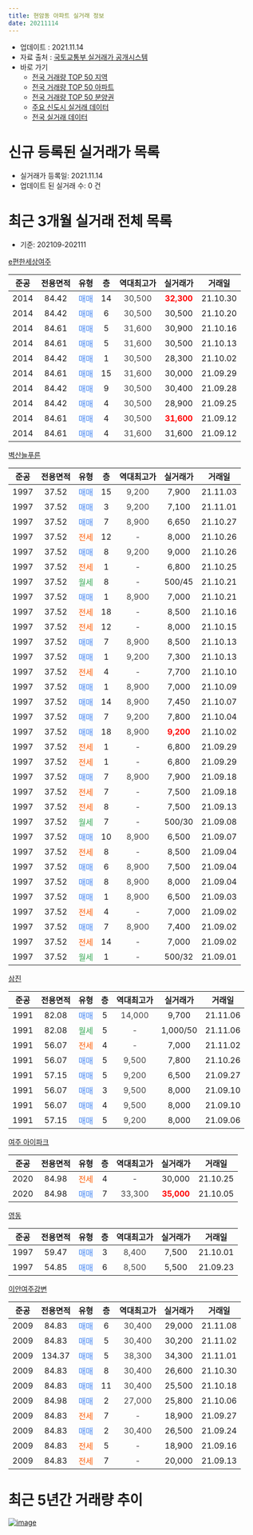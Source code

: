 ```yaml
---
title: 현암동 아파트 실거래 정보
date: 20211114
---
```


* 업데이트 : 2021.11.14
* 자료 출처 : [국토교통부 실거래가 공개시스템](http://rt.molit.go.kr)
* 바로 가기
    * [전국 거래량 TOP 50 지역](https://apt-info.github.io/apt-trade-info/tr)
    * [전국 거래량 TOP 50 아파트](https://apt-info.github.io/apt-trade-info/ta)
    * [전국 거래량 TOP 50 분양권](https://apt-info.github.io/apt-trade-info/tb)
    * [주요 신도시 실거래 데이터](https://apt-info.github.io/apt-trade-info/newtown)
    * [전국 실거래 데이터](https://apt-info.github.io/apt-trade-info/all)



<script async src="https://pagead2.googlesyndication.com/pagead/js/adsbygoogle.js"></script>
<!-- 기본광고 -->
<ins class="adsbygoogle"
     style="display:block"
     data-ad-client="ca-pub-1142216861245946"
     data-ad-slot="4805727019"
     data-ad-format="auto"
     data-full-width-responsive="true"></ins>
<script>
     (adsbygoogle = window.adsbygoogle || []).push({});
</script>


# 신규 등록된 실거래가 목록

* 실거래가 등록일: 2021.11.14
* 업데이트 된 실거래 수: 0 건




<script async src="https://pagead2.googlesyndication.com/pagead/js/adsbygoogle.js"></script>
<!-- 기본광고 -->
<ins class="adsbygoogle"
     style="display:block"
     data-ad-client="ca-pub-1142216861245946"
     data-ad-slot="4805727019"
     data-ad-format="auto"
     data-full-width-responsive="true"></ins>
<script>
     (adsbygoogle = window.adsbygoogle || []).push({});
</script>


# 최근 3개월 실거래 전체 목록
* 기준: 202109-202111


[e편한세상여주](https://search.naver.com/search.naver?query=e%ED%8E%B8%ED%95%9C%EC%84%B8%EC%83%81%EC%97%AC%EC%A3%BC)

|준공|전용면적|유형|층|역대최고가|실거래가|거래일|
|:---:|:---:|:---:|:---:|:---:|:---:|:---:|
|2014|84.42|<span style="color:#4285F3">매매</span>|14|<span style="color:#444444">30,500</span>|<b><span style="color:#FF0000">32,300</span></b>|21.10.30|
|2014|84.42|<span style="color:#4285F3">매매</span>|6|<span style="color:#444444">30,500</span>|30,500|21.10.20|
|2014|84.61|<span style="color:#4285F3">매매</span>|5|<span style="color:#444444">31,600</span>|30,900|21.10.16|
|2014|84.61|<span style="color:#4285F3">매매</span>|5|<span style="color:#444444">31,600</span>|30,500|21.10.13|
|2014|84.42|<span style="color:#4285F3">매매</span>|1|<span style="color:#444444">30,500</span>|28,300|21.10.02|
|2014|84.61|<span style="color:#4285F3">매매</span>|15|<span style="color:#444444">31,600</span>|30,000|21.09.29|
|2014|84.42|<span style="color:#4285F3">매매</span>|9|<span style="color:#444444">30,500</span>|30,400|21.09.28|
|2014|84.42|<span style="color:#4285F3">매매</span>|4|<span style="color:#444444">30,500</span>|28,900|21.09.25|
|2014|84.61|<span style="color:#4285F3">매매</span>|4|<span style="color:#444444">30,500</span>|<b><span style="color:#FF0000">31,600</span></b>|21.09.12|
|2014|84.61|<span style="color:#4285F3">매매</span>|4|<span style="color:#444444">31,600</span>|31,600|21.09.12|

[벽산늘푸른](https://search.naver.com/search.naver?query=%EB%B2%BD%EC%82%B0%EB%8A%98%ED%91%B8%EB%A5%B8)

|준공|전용면적|유형|층|역대최고가|실거래가|거래일|
|:---:|:---:|:---:|:---:|:---:|:---:|:---:|
|1997|37.52|<span style="color:#4285F3">매매</span>|15|<span style="color:#444444">9,200</span>|7,900|21.11.03|
|1997|37.52|<span style="color:#4285F3">매매</span>|3|<span style="color:#444444">9,200</span>|7,100|21.11.01|
|1997|37.52|<span style="color:#4285F3">매매</span>|7|<span style="color:#444444">8,900</span>|6,650|21.10.27|
|1997|37.52|<span style="color:#FF5A00">전세</span>|12|<span style="color:#444444">-</span>|8,000|21.10.26|
|1997|37.52|<span style="color:#4285F3">매매</span>|8|<span style="color:#444444">9,200</span>|9,000|21.10.26|
|1997|37.52|<span style="color:#FF5A00">전세</span>|1|<span style="color:#444444">-</span>|6,800|21.10.25|
|1997|37.52|<span style="color:#34A853">월세</span>|8|<span style="color:#444444">-</span>|500/45|21.10.21|
|1997|37.52|<span style="color:#4285F3">매매</span>|1|<span style="color:#444444">8,900</span>|7,000|21.10.21|
|1997|37.52|<span style="color:#FF5A00">전세</span>|18|<span style="color:#444444">-</span>|8,500|21.10.16|
|1997|37.52|<span style="color:#FF5A00">전세</span>|12|<span style="color:#444444">-</span>|8,000|21.10.15|
|1997|37.52|<span style="color:#4285F3">매매</span>|7|<span style="color:#444444">8,900</span>|8,500|21.10.13|
|1997|37.52|<span style="color:#4285F3">매매</span>|1|<span style="color:#444444">9,200</span>|7,300|21.10.13|
|1997|37.52|<span style="color:#FF5A00">전세</span>|4|<span style="color:#444444">-</span>|7,700|21.10.10|
|1997|37.52|<span style="color:#4285F3">매매</span>|1|<span style="color:#444444">8,900</span>|7,000|21.10.09|
|1997|37.52|<span style="color:#4285F3">매매</span>|14|<span style="color:#444444">8,900</span>|7,450|21.10.07|
|1997|37.52|<span style="color:#4285F3">매매</span>|7|<span style="color:#444444">9,200</span>|7,800|21.10.04|
|1997|37.52|<span style="color:#4285F3">매매</span>|18|<span style="color:#444444">8,900</span>|<b><span style="color:#FF0000">9,200</span></b>|21.10.02|
|1997|37.52|<span style="color:#FF5A00">전세</span>|1|<span style="color:#444444">-</span>|6,800|21.09.29|
|1997|37.52|<span style="color:#FF5A00">전세</span>|1|<span style="color:#444444">-</span>|6,800|21.09.29|
|1997|37.52|<span style="color:#4285F3">매매</span>|7|<span style="color:#444444">8,900</span>|7,900|21.09.18|
|1997|37.52|<span style="color:#FF5A00">전세</span>|7|<span style="color:#444444">-</span>|7,500|21.09.18|
|1997|37.52|<span style="color:#FF5A00">전세</span>|8|<span style="color:#444444">-</span>|7,500|21.09.13|
|1997|37.52|<span style="color:#34A853">월세</span>|7|<span style="color:#444444">-</span>|500/30|21.09.08|
|1997|37.52|<span style="color:#4285F3">매매</span>|10|<span style="color:#444444">8,900</span>|6,500|21.09.07|
|1997|37.52|<span style="color:#FF5A00">전세</span>|8|<span style="color:#444444">-</span>|8,500|21.09.04|
|1997|37.52|<span style="color:#4285F3">매매</span>|6|<span style="color:#444444">8,900</span>|7,500|21.09.04|
|1997|37.52|<span style="color:#4285F3">매매</span>|8|<span style="color:#444444">8,900</span>|8,000|21.09.04|
|1997|37.52|<span style="color:#4285F3">매매</span>|1|<span style="color:#444444">8,900</span>|6,500|21.09.03|
|1997|37.52|<span style="color:#FF5A00">전세</span>|4|<span style="color:#444444">-</span>|7,000|21.09.02|
|1997|37.52|<span style="color:#4285F3">매매</span>|7|<span style="color:#444444">8,900</span>|7,400|21.09.02|
|1997|37.52|<span style="color:#FF5A00">전세</span>|14|<span style="color:#444444">-</span>|7,000|21.09.02|
|1997|37.52|<span style="color:#34A853">월세</span>|1|<span style="color:#444444">-</span>|500/32|21.09.01|


<script async src="https://pagead2.googlesyndication.com/pagead/js/adsbygoogle.js"></script>
<!-- 기본광고 -->
<ins class="adsbygoogle"
     style="display:block"
     data-ad-client="ca-pub-1142216861245946"
     data-ad-slot="4805727019"
     data-ad-format="auto"
     data-full-width-responsive="true"></ins>
<script>
     (adsbygoogle = window.adsbygoogle || []).push({});
</script>


[삼진](https://search.naver.com/search.naver?query=%EC%82%BC%EC%A7%84)

|준공|전용면적|유형|층|역대최고가|실거래가|거래일|
|:---:|:---:|:---:|:---:|:---:|:---:|:---:|
|1991|82.08|<span style="color:#4285F3">매매</span>|5|<span style="color:#444444">14,000</span>|9,700|21.11.06|
|1991|82.08|<span style="color:#34A853">월세</span>|5|<span style="color:#444444">-</span>|1,000/50|21.11.06|
|1991|56.07|<span style="color:#FF5A00">전세</span>|4|<span style="color:#444444">-</span>|7,000|21.11.02|
|1991|56.07|<span style="color:#4285F3">매매</span>|5|<span style="color:#444444">9,500</span>|7,800|21.10.26|
|1991|57.15|<span style="color:#4285F3">매매</span>|5|<span style="color:#444444">9,200</span>|6,500|21.09.27|
|1991|56.07|<span style="color:#4285F3">매매</span>|3|<span style="color:#444444">9,500</span>|8,000|21.09.10|
|1991|56.07|<span style="color:#4285F3">매매</span>|4|<span style="color:#444444">9,500</span>|8,000|21.09.10|
|1991|57.15|<span style="color:#4285F3">매매</span>|5|<span style="color:#444444">9,200</span>|8,000|21.09.06|

[여주 아이파크](https://search.naver.com/search.naver?query=%EC%97%AC%EC%A3%BC+%EC%95%84%EC%9D%B4%ED%8C%8C%ED%81%AC)

|준공|전용면적|유형|층|역대최고가|실거래가|거래일|
|:---:|:---:|:---:|:---:|:---:|:---:|:---:|
|2020|84.98|<span style="color:#FF5A00">전세</span>|4|<span style="color:#444444">-</span>|30,000|21.10.25|
|2020|84.98|<span style="color:#4285F3">매매</span>|7|<span style="color:#444444">33,300</span>|<b><span style="color:#FF0000">35,000</span></b>|21.10.05|

[영동](https://search.naver.com/search.naver?query=%EC%98%81%EB%8F%99)

|준공|전용면적|유형|층|역대최고가|실거래가|거래일|
|:---:|:---:|:---:|:---:|:---:|:---:|:---:|
|1997|59.47|<span style="color:#4285F3">매매</span>|3|<span style="color:#444444">8,400</span>|7,500|21.10.01|
|1997|54.85|<span style="color:#4285F3">매매</span>|6|<span style="color:#444444">8,500</span>|5,500|21.09.23|

[이안여주강변](https://search.naver.com/search.naver?query=%EC%9D%B4%EC%95%88%EC%97%AC%EC%A3%BC%EA%B0%95%EB%B3%80)

|준공|전용면적|유형|층|역대최고가|실거래가|거래일|
|:---:|:---:|:---:|:---:|:---:|:---:|:---:|
|2009|84.83|<span style="color:#4285F3">매매</span>|6|<span style="color:#444444">30,400</span>|29,000|21.11.08|
|2009|84.83|<span style="color:#4285F3">매매</span>|5|<span style="color:#444444">30,400</span>|30,200|21.11.02|
|2009|134.37|<span style="color:#4285F3">매매</span>|5|<span style="color:#444444">38,300</span>|34,300|21.11.01|
|2009|84.83|<span style="color:#4285F3">매매</span>|8|<span style="color:#444444">30,400</span>|26,600|21.10.30|
|2009|84.83|<span style="color:#4285F3">매매</span>|11|<span style="color:#444444">30,400</span>|25,500|21.10.18|
|2009|84.98|<span style="color:#4285F3">매매</span>|2|<span style="color:#444444">27,000</span>|25,800|21.10.06|
|2009|84.83|<span style="color:#FF5A00">전세</span>|7|<span style="color:#444444">-</span>|18,900|21.09.27|
|2009|84.83|<span style="color:#4285F3">매매</span>|2|<span style="color:#444444">30,400</span>|26,500|21.09.24|
|2009|84.83|<span style="color:#FF5A00">전세</span>|5|<span style="color:#444444">-</span>|18,900|21.09.16|
|2009|84.83|<span style="color:#FF5A00">전세</span>|7|<span style="color:#444444">-</span>|20,000|21.09.13|



<script async src="https://pagead2.googlesyndication.com/pagead/js/adsbygoogle.js"></script>
<!-- 기본광고 -->
<ins class="adsbygoogle"
     style="display:block"
     data-ad-client="ca-pub-1142216861245946"
     data-ad-slot="4805727019"
     data-ad-format="auto"
     data-full-width-responsive="true"></ins>
<script>
     (adsbygoogle = window.adsbygoogle || []).push({});
</script>


# 최근 5년간 거래량 추이


<div style="width:100%;">
    <canvas id="deal_progress" height="200"></canvas>
</div>

<script>
new Chart(document.getElementById("deal_progress"), {
    type: 'line',
    data: {
        labels: ['16.01','16.02','16.03','16.04','16.05','16.06','16.07','16.08','16.09','16.10','16.11','16.12','17.01','17.02','17.03','17.04','17.05','17.06','17.07','17.08','17.09','17.10','17.11','17.12','18.01','18.02','18.03','18.04','18.05','18.06','18.07','18.08','18.09','18.10','18.11','18.12','19.01','19.02','19.03','19.04','19.05','19.06','19.07','19.08','19.09','19.10','19.11','19.12','20.01','20.02','20.03','20.04','20.05','20.06','20.07','20.08','20.09','20.10','20.11','20.12','21.01','21.02','21.03','21.04','21.05','21.06','21.07','21.08','21.09','21.10','21.11'],
        datasets: [{
            label: '매매/분양권',
            data: [14,14,34,24,19,22,14,22,17,16,20,7,7,10,6,11,12,8,12,15,9,15,11,7,10,7,14,7,8,9,7,11,9,5,3,7,9,18,7,7,8,9,15,6,13,14,9,14,6,10,16,25,64,32,28,17,21,50,45,77,46,26,38,26,35,19,27,32,17,20,6],
            borderColor: "rgba(66, 133, 243, 1)",
            backgroundColor: "rgba(66, 133, 243, 0.05)",
            borderWidth: 1,
            pointRadius: 0,
            fill: false,
            lineTension: 0
        },{
            label: '전/월세',
            data: [8,13,9,8,8,11,9,10,11,11,9,3,7,9,9,9,8,10,10,16,9,13,15,6,11,10,9,12,8,19,7,11,8,16,10,13,8,7,6,11,10,8,12,5,8,13,5,6,7,14,19,9,12,10,7,6,10,10,11,8,20,8,16,11,17,10,10,17,12,7,2],
            borderColor: "rgba(255, 90, 0, 1)",
            backgroundColor: "rgba(255, 90, 0, 0.05)",
            borderWidth: 1,
            pointRadius: 0,
            fill: false,
            lineTension: 0
        },{
            label: '합계',
            data: [22,27,43,32,27,33,23,32,28,27,29,10,14,19,15,20,20,18,22,31,18,28,26,13,21,17,23,19,16,28,14,22,17,21,13,20,17,25,13,18,18,17,27,11,21,27,14,20,13,24,35,34,76,42,35,23,31,60,56,85,66,34,54,37,52,29,37,49,29,27,8],
            borderColor: "rgba(0, 0, 0, 1)",
            backgroundColor: "rgba(0, 0, 0, 0.03)",
            borderWidth: 0.1,
            pointRadius: 0,
            fill: true,
            lineTension: 0
        }
        ]
    },
    options: {
        responsive: true,
        title: {
            display: false
        },
        tooltips: {
            mode: 'index',
            intersect: false
        },
        hover: {
            mode: 'nearest',
            intersect: true
        },
        scales: {
            xAxes: [{
                display: true,
                scaleLabel: {
                    display: true,
                    labelString: '년/월'
                }
            }],
            yAxes: [{
                display: true,
                ticks: {
                    suggestedMin: 0,
                },
                scaleLabel: {
                    display: true,
                    labelString: '실거래 수'
                }
            }]
        }
    }
});

</script>


[![image](https://apt-info.github.io/images/2020-01-03-apt-trade-info/1024x500.png)](https://play.google.com/store/apps/details?id=com.aptinfo.apttradeinfo)

